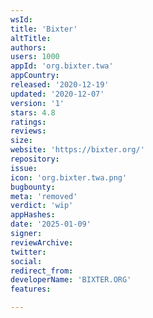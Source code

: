 ```yaml
---
wsId: 
title: 'Bixter'
altTitle: 
authors: 
users: 1000
appId: 'org.bixter.twa'
appCountry: 
released: '2020-12-19'
updated: '2020-12-07'
version: '1'
stars: 4.8
ratings: 
reviews: 
size: 
website: 'https://bixter.org/'
repository: 
issue: 
icon: 'org.bixter.twa.png'
bugbounty: 
meta: 'removed'
verdict: 'wip'
appHashes: 
date: '2025-01-09'
signer: 
reviewArchive: 
twitter: 
social: 
redirect_from: 
developerName: 'BIXTER.ORG'
features: 

---
```


